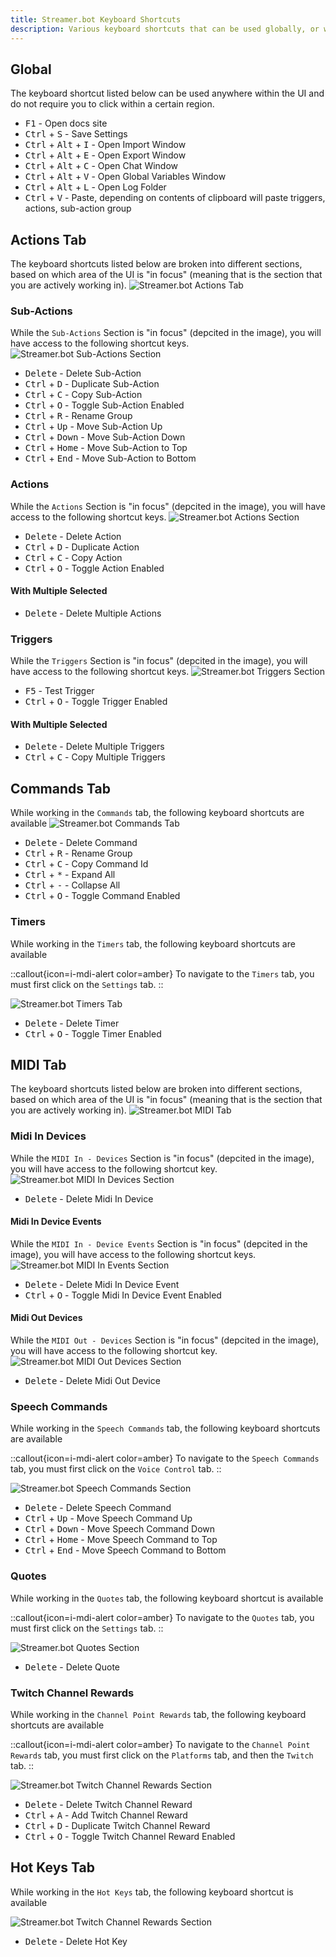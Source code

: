 ```yaml
---
title: Streamer.bot Keyboard Shortcuts
description: Various keyboard shortcuts that can be used globally, or within specific sections of the UI
---
```


## Global

The keyboard shortcut listed below can be used anywhere within the UI and do not require you to click within a certain region.

 * <kbd>F1</kbd> - Open docs site
 * <kbd>Ctrl</kbd> + <kbd>S</kbd> - Save Settings
 * <kbd>Ctrl</kbd> + <kbd>Alt</kbd> + <kbd>I</kbd> - Open Import Window
 * <kbd>Ctrl</kbd> + <kbd>Alt</kbd> + <kbd>E</kbd> - Open Export Window
 * <kbd>Ctrl</kbd> + <kbd>Alt</kbd> + <kbd>C</kbd> - Open Chat Window
 * <kbd>Ctrl</kbd> + <kbd>Alt</kbd> + <kbd>V</kbd> - Open Global Variables Window
 * <kbd>Ctrl</kbd> + <kbd>Alt</kbd> + <kbd>L</kbd> - Open Log Folder
  * <kbd>Ctrl</kbd> + <kbd>V</kbd> - Paste, depending on contents of clipboard will paste triggers, actions, sub-action group
   
## Actions Tab

The keyboard shortcuts listed below are broken into different sections, based on which area of the UI is "in focus" (meaning that is the section that you are actively working in).
![Streamer.bot Actions Tab](assets/keyboard-shortcuts/actions-tab.png)

### Sub-Actions

While the `Sub-Actions` Section is "in focus" (depcited in the image), you will have access to the following shortcut keys.
![Streamer.bot Sub-Actions Section](assets/keyboard-shortcuts/sub-actions-area.png)

 * <kbd>Delete</kbd> - Delete Sub-Action
 * <kbd>Ctrl</kbd> + <kbd>D</kbd> - Duplicate Sub-Action
 * <kbd>Ctrl</kbd> + <kbd>C</kbd> - Copy Sub-Action
 * <kbd>Ctrl</kbd> + <kbd>O</kbd> - Toggle Sub-Action Enabled
 * <kbd>Ctrl</kbd> + <kbd>R</kbd> - Rename Group
 * <kbd>Ctrl</kbd> + <kbd>Up</kbd> - Move Sub-Action Up
 * <kbd>Ctrl</kbd> + <kbd>Down</kbd> - Move Sub-Action Down
 * <kbd>Ctrl</kbd> + <kbd>Home</kbd> - Move Sub-Action to Top
 * <kbd>Ctrl</kbd> + <kbd>End</kbd> - Move Sub-Action to Bottom
   
### Actions

While the `Actions` Section is "in focus" (depcited in the image), you will have access to the following shortcut keys.
![Streamer.bot Actions Section](assets/keyboard-shortcuts/actions-area.png)

 * <kbd>Delete</kbd> - Delete Action
 * <kbd>Ctrl</kbd> + <kbd>D</kbd> - Duplicate Action
 * <kbd>Ctrl</kbd> + <kbd>C</kbd> - Copy Action
 * <kbd>Ctrl</kbd> + <kbd>O</kbd> - Toggle Action Enabled

#### With Multiple Selected
 * <kbd>Delete</kbd> - Delete Multiple Actions

### Triggers

While the `Triggers` Section is "in focus" (depcited in the image), you will have access to the following shortcut keys.
![Streamer.bot Triggers Section](assets/keyboard-shortcuts/triggers-area.png)

 * <kbd>F5</kbd> - Test Trigger
 * <kbd>Ctrl</kbd> + <kbd>O</kbd> - Toggle Trigger Enabled

#### With Multiple Selected
 * <kbd>Delete</kbd> - Delete Multiple Triggers
 * <kbd>Ctrl</kbd> + <kbd>C</kbd> - Copy Multiple Triggers
   
## Commands Tab

While working in the `Commands` tab, the following keyboard shortcuts are available
![Streamer.bot Commands Tab](assets/keyboard-shortcuts/commands-tab.png)

 * <kbd>Delete</kbd> - Delete Command
 * <kbd>Ctrl</kbd> + <kbd>R</kbd> - Rename Group
 * <kbd>Ctrl</kbd> + <kbd>C</kbd> - Copy Command Id
 * <kbd>Ctrl</kbd> + <kbd>*</kbd> - Expand All
 * <kbd>Ctrl</kbd> + <kbd>-</kbd> - Collapse All
 * <kbd>Ctrl</kbd> + <kbd>O</kbd> - Toggle Command Enabled
   
### Timers

While working in the `Timers` tab, the following keyboard shortcuts are available

::callout{icon=i-mdi-alert color=amber}
To navigate to the `Timers` tab, you must first click on the `Settings` tab.
::

![Streamer.bot Timers Tab](assets/keyboard-shortcuts/timed-actions-tab.png)

 * <kbd>Delete</kbd> - Delete Timer
 * <kbd>Ctrl</kbd> + <kbd>O</kbd> - Toggle Timer Enabled

## MIDI Tab

The keyboard shortcuts listed below are broken into different sections, based on which area of the UI is "in focus" (meaning that is the section that you are actively working in).
![Streamer.bot MIDI Tab](assets/keyboard-shortcuts/midi-tab.png)

### Midi In Devices

While the `MIDI In - Devices` Section is "in focus" (depcited in the image), you will have access to the following shortcut key.
![Streamer.bot MIDI In Devices Section](assets/keyboard-shortcuts/midi-in-devices.png)

 * <kbd>Delete</kbd> - Delete Midi In Device

#### Midi In Device Events

While the `MIDI In - Device Events` Section is "in focus" (depcited in the image), you will have access to the following shortcut keys.
![Streamer.bot MIDI In Events Section](assets/keyboard-shortcuts/midi-in-events.png)

 * <kbd>Delete</kbd> - Delete Midi In Device Event
 * <kbd>Ctrl</kbd> + <kbd>O</kbd> - Toggle Midi In Device Event Enabled

#### Midi Out Devices

While the `MIDI Out - Devices` Section is "in focus" (depcited in the image), you will have access to the following shortcut key.
![Streamer.bot MIDI Out Devices Section](assets/keyboard-shortcuts/midi-out-devices.png)

 * <kbd>Delete</kbd> - Delete Midi Out Device

### Speech Commands

While working in the `Speech Commands` tab, the following keyboard shortcuts are available

::callout{icon=i-mdi-alert color=amber}
To navigate to the `Speech Commands` tab, you must first click on the `Voice Control` tab.
::

![Streamer.bot Speech Commands Section](assets/keyboard-shortcuts/speech-commands.png)

 * <kbd>Delete</kbd> - Delete Speech Command
 * <kbd>Ctrl</kbd> + <kbd>Up</kbd> - Move Speech Command Up
 * <kbd>Ctrl</kbd> + <kbd>Down</kbd> - Move Speech Command Down
 * <kbd>Ctrl</kbd> + <kbd>Home</kbd> - Move Speech Command to Top
 * <kbd>Ctrl</kbd> + <kbd>End</kbd> - Move Speech Command to Bottom

### Quotes

While working in the `Quotes` tab, the following keyboard shortcut is available

::callout{icon=i-mdi-alert color=amber}
To navigate to the `Quotes` tab, you must first click on the `Settings` tab.
::

![Streamer.bot Quotes Section](assets/keyboard-shortcuts/quotes-area.png)

 * <kbd>Delete</kbd> - Delete Quote

### Twitch Channel Rewards

While working in the `Channel Point Rewards` tab, the following keyboard shortcuts are available

::callout{icon=i-mdi-alert color=amber}
To navigate to the `Channel Point Rewards` tab, you must first click on the `Platforms` tab, and then the `Twitch` tab.
::

![Streamer.bot Twitch Channel Rewards Section](assets/keyboard-shortcuts/twitch-rewards-tab.png)

 * <kbd>Delete</kbd> - Delete Twitch Channel Reward
 * <kbd>Ctrl</kbd> + <kbd>A</kbd> - Add Twitch Channel Reward
 * <kbd>Ctrl</kbd> + <kbd>D</kbd> - Duplicate Twitch Channel Reward
 * <kbd>Ctrl</kbd> + <kbd>O</kbd> - Toggle Twitch Channel Reward Enabled

## Hot Keys Tab

While working in the `Hot Keys` tab, the following keyboard shortcut is available

![Streamer.bot Twitch Channel Rewards Section](assets/keyboard-shortcuts/hot-keys-area.png)

 * <kbd>Delete</kbd> - Delete Hot Key
